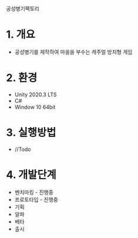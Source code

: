 공성병기팩토리
# 1. 개요
+ 공성병기를 제작하여 마을을 부수는 캐주얼 방치형 게임
# 2. 환경
+ Unity 2020.3 LTS
+ C#
+ Window 10 64bit
# 3. 실행방법
+ //Todo
# 4. 개발단계
+ 벤치마킹 - 진행중
+ 프로토타입 - 진행중
+ 기획
+ 알파
+ 베타
+ 출시


